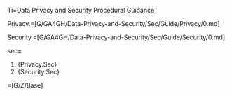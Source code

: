Ti=Data Privacy and Security Procedural Guidance

Privacy.=[G/GA4GH/Data-Privacy-and-Security/Sec/Guide/Privacy/0.md]

Security.=[G/GA4GH/Data-Privacy-and-Security/Sec/Guide/Security/0.md]

sec=<ol><li>{Privacy.Sec}</li><li>{Security.Sec}</li></ol>

=[G/Z/Base]